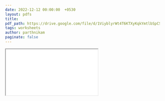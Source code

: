 ```yaml
---
date: 2022-12-12 00:00:00  +0530
layout: pdfs
title: 
pdf_path: https://drive.google.com/file/d/1ViyblyrWt4T6KTXyKqkYmtlbSpCSqTA6/preview?usp=drive_link
tags: worksheets
author: parthnikam
paginate: false
---
```


<iframe class="embed-pdf" src="{{ page.pdf_path }}#toolbar=0" seamless="seamless" scrolling="no" style="overflow:hidden"></iframe>

